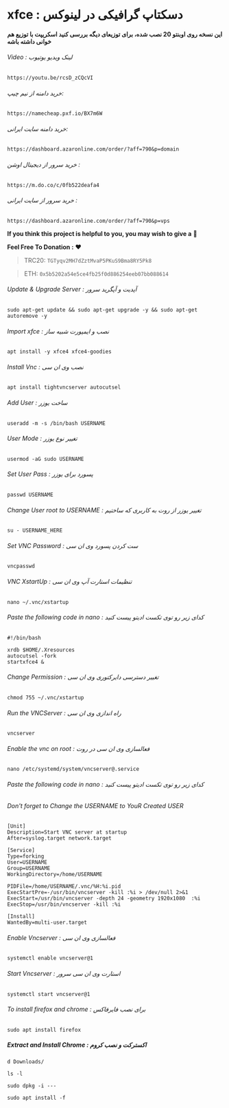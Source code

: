 # xfce : دسکتاپ گرافیکی در لینوکس
#### این نسخه روی اوبنتو 20 نصب شده، برای توزیعای دیگه بررسی کنید اسکریپت با توزیع هم خوانی داشته باشه

###### Video : لینک ویدیو یوتیوب
```
https://youtu.be/rcsD_zCQcVI
```

###### خرید دامنه از نیم چیپ: 
```
https://namecheap.pxf.io/BX7m6W
```
###### خرید دامنه سایت ایرانی: 
```
https://dashboard.azaronline.com/order/?aff=790&p=domain
```
###### خرید سرور از دیجیتال اوشن : 
```
https://m.do.co/c/0fb522deafa4
```
###### خرید سرور از سایت ایرانی : 
```
https://dashboard.azaronline.com/order/?aff=790&p=vps
```

**If you think this project is helpful to you, you may wish to give a** 🌟

**Feel Free To Donation :** ❤️

>TRC20: ```TGTyqv2MH7dZztMvaP5PKuS9Bma8RY5Pk8```

>ETH: ```0x5b5202a54e5ce4fb25f0d886254eeb07bb088614```

###### Update & Upgrade Server : آپدیت و آپگرید سرور

```
sudo apt-get update && sudo apt-get upgrade -y && sudo apt-get autoremove -y 
``` 

###### Import xfce : نصب و ایمپورت شبیه ساز

```
apt install -y xfce4 xfce4-goodies
```
###### Install Vnc : نصب وی ان سی

```
apt install tightvncserver autocutsel
```
###### Add User : ساخت یوزر

```
useradd -m -s /bin/bash USERNAME

```
###### User Mode : تغییر نوع یوزر

```
usermod -aG sudo USERNAME
```
###### Set User Pass : پسورد برای یوزر
```
passwd USERNAME
```
###### Change User root to USERNAME : تغییر یوزر از روت به کاربری که ساختیم
```
su - USERNAME_HERE
```
###### Set VNC Password : ست کردن پسورد وی ان سی
```
vncpasswd
```
###### VNC XstartUp : تنظیمات استارت آپ وی ان سی
```
nano ~/.vnc/xstartup
```
###### Paste the following code in nano :  کدای زیر رو توی تکست ادیتو پیست کنید
```
#!/bin/bash

xrdb $HOME/.Xresources
autocutsel -fork
startxfce4 &
```
###### Change Permission : تغییر دسترسی دایرکتوری وی ان سی
```
chmod 755 ~/.vnc/xstartup
```
###### Run the VNCServer : راه اندازی وی ان سی
```
vncserver
```
###### Enable the vnc on root : فعالسازی وی ان سی در روت
```
nano /etc/systemd/system/vncserver@.service
```
###### Paste the following code in nano :  کدای زیر رو توی تکست ادیتو پیست کنید
###### Don't forget to Change the USERNAME to YouR Created USER
```
[Unit]
Description=Start VNC server at startup
After=syslog.target network.target

[Service]
Type=forking
User=USERNAME
Group=USERNAME
WorkingDirectory=/home/USERNAME

PIDFile=/home/USERNAME/.vnc/%H:%i.pid
ExecStartPre=-/usr/bin/vncserver -kill :%i > /dev/null 2>&1
ExecStart=/usr/bin/vncserver -depth 24 -geometry 1920x1080  :%i
ExecStop=/usr/bin/vncserver -kill :%i

[Install]
WantedBy=multi-user.target
```
###### Enable Vncserver : فعالسازی وی ان سی
```
systemctl enable vncserver@1
```
###### Start Vncserver : استارت وی ان سی سرور
```
systemctl start vncserver@1
```

###### To install firefox and chrome : برای نصب فایرفاکس
```
sudo apt install firefox
```
##### Extract and Install Chrome : اکسترکت و نصب کروم
```
d Downloads/

ls -l

sudo dpkg -i ---

sudo apt install -f
```





